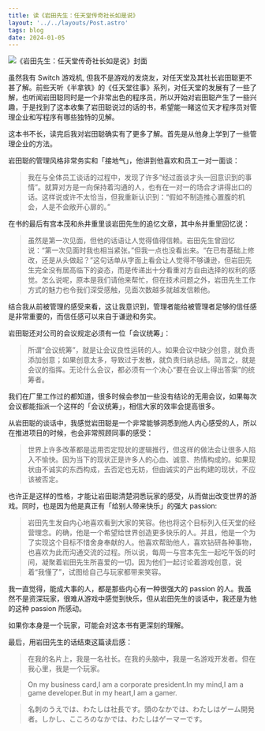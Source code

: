 ```yaml
---
title: 读《岩田先生：任天堂传奇社长如是说》
layout: '../../layouts/Post.astro'
tags: blog
date: 2024-01-05
---
```


![《岩田先生：任天堂传奇社长如是说》封面](/imgs/yan-tian-xian-sheng.png)

虽然我有 Switch 游戏机, 但我不是游戏的发烧友，对任天堂及其社长岩田聪更不甚了解。前些天听《半拿铁》的《任天堂往事》系列，对任天堂的发展有了一些了解，也听闻岩田聪同时是一个非常出色的程序员，所以开始对岩田聪产生了一些兴趣，于是找到了这本收集了岩田聪说过的话的书，希望能一睹这位天才程序员对管理企业和写程序有哪些独特的见解。

这本书不长，读完后我对岩田聪确实有了更多了解。首先是从他身上学到了一些管理企业的方法。

岩田聪的管理风格非常务实和「接地气」，他讲到他喜欢和员工一对一面谈：

> 我在与全体员工谈话的过程中，发现了许多“经过面谈才头一回意识到的事情”。就算对方是一向保持着沟通的人，也有在一对一的场合才讲得出口的话。这样说或许不太恰当，但我重新认识到：“假如不制造推心置腹的机会，人是不会敞开心扉的。”

在书的最后有宫本茂和糸井重里谈岩田先生的追忆文章，其中糸井重里回忆说：

> 虽然是第一次见面，但他的话语让人觉得值得信赖。岩田先生曾回忆说：“第一次见面时我也相当紧张。”但我一点也没看出来。“在已有基础上修改，还是从头做起？”这句话单从字面上看会让人觉得不够谦逊，但岩田先生完全没有居高临下的姿态，而是传递出十分看重对方自由选择的权利的感觉。怎么说呢，原本是我们请他来帮忙，但在技术问题之外，岩田先生工作方式的魅力也令我们深受感触，见面次数越多就越发信赖他。

结合我从前被管理的感受来看，这让我意识到，管理者能给被管理者足够的信任感是非常重要的，而信任感可以来自于谦逊和务实。

岩田聪还对公司的会议规定必须有一位「会议统筹」：

> 所谓“会议统筹”，就是让会议良性运转的人。如果会议中缺少创意，就负责添加创意；如果创意太多，导致过于发散，就负责归纳总结。简言之，就是会议的指挥。无论什么会议，都必须有一个决心“要在会议上得出答案”的统筹者。

我们在厂里工作过的都知道，很多时候会参加一些没有结论的无用会议，如果每次会议都能指派一个这样的「会议统筹」，相信大家的效率会提高很多。

从岩田聪的谈话中，我感觉岩田聪是一个非常能够洞悉到他人内心感受的人，所以在推进项目的时候，也会非常照顾同事的感受：

> 世界上许多改革都是运用否定现状的逻辑推行，但这样的做法会让很多人陷入不愉快。因为当下的现状正是许多人的心血、诚意、热情构成的。如果现状由不诚实的东西构成，去否定也无妨，但由诚实的产出构建的现状，不应该被否定。

也许正是这样的性格，才能让岩田聪清楚洞悉玩家的感受，从而做出改变世界的游戏。同时，也是因为他是真正有「给别人带来快乐」的强大 passion:

> 岩田先生发自内心地喜欢看到大家的笑容。他也将这个目标列入任天堂的经营理念。的确，他是一个希望给世界创造更多快乐的人。并且，他是一个为了实现这个目标不惜舍身奉献的人。他喜欢帮助他人，喜欢钻研各种事物，也喜欢为此而沟通交流的过程。所以说，每周一与宫本先生一起吃午饭的时间，凝聚着岩田先生所喜爱的一切。因为他们一起讨论着游戏创意，说着“我懂了”，试图给自己与玩家都带来笑容。

我一直觉得，能成大事的人，都是那些内心有一种很强大的 passion 的人。我虽然不是资深玩家，很难从游戏中感觉到快乐，但从岩田先生的谈话中，我还是为他的这种 passion 所感动。

如果你本身是一个玩家，可能会对这本书有更深刻的理解。

最后，用岩田先生的话结束这篇读后感：

> 在我的名片上，我是一名社长。在我的头脑中，我是一名游戏开发者。但在我心里，我是一个玩家。

> On my business card,I am a corporate president.In my mind,I am a game developer.But in my heart,I am a gamer.

> 名刺のうえでは、わたしは社長です。頭のなかでは、わたしはゲーム開発者。しかし、こころのなかでは、わたしはゲーマーです。